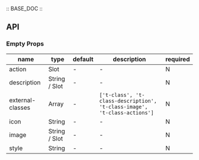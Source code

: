 :: BASE_DOC ::

## API
### Empty Props

name | type | default | description | required
-- | -- | -- | -- | --
action | Slot | - | \- | N
description | String / Slot | - | \- | N
external-classes | Array | - | `['t-class', 't-class-description', 't-class-image', 't-class-actions']` | N
icon | String | - | \- | N
image | String / Slot | - | \- | N
style | String | - | \- | N
